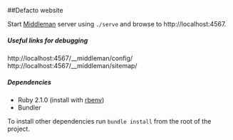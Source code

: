 ##Defacto website


Start [Middleman](https://middlemanapp.com) server using `./serve` and browse to http://localhost:4567.

##### Useful links for debugging

http://localhost:4567/__middleman/config/   
http://localhost:4567/__middleman/sitemap/

##### Dependencies

- Ruby 2.1.0 (install with [rbenv](https://github.com/sstephenson/rbenv))
- Bundler

To install other dependencies run `bundle install` from the root of the project.
